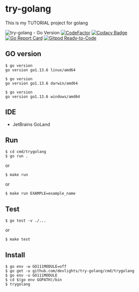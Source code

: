 # try-golang
This is my TUTORIAL project for golang

![try-golang - Go Version](https://img.shields.io/badge/go-1.13-blue.svg)
[![CodeFactor](https://www.codefactor.io/repository/github/devlights/try-golang/badge)](https://www.codefactor.io/repository/github/devlights/try-golang)
[![Codacy Badge](https://api.codacy.com/project/badge/Grade/5141b21f1c8845888f63483447fd366a)](https://www.codacy.com/manual/devlights/try-golang?utm_source=github.com&amp;utm_medium=referral&amp;utm_content=devlights/try-golang&amp;utm_campaign=Badge_Grade)
[![Go Report Card](https://goreportcard.com/badge/github.com/devlights/try-golang)](https://goreportcard.com/report/github.com/devlights/try-golang)
[![Gitpod Ready-to-Code](https://img.shields.io/badge/Gitpod-Ready--to--Code-blue?logo=gitpod)](https://gitpod.io/#https://github.com/devlights/try-golang) 

## GO version

```shell script
$ go version
go version go1.13.6 linux/amd64
```

```shell script
$ go version
go version go1.13.6 darwin/amd64
```

```shell script
$ go version
go version go1.13.6 windows/amd64
```

## IDE

- JetBrains GoLand

## Run

```shell script
$ cd cmd/trygolang
$ go run .
```

or 

```shell script
$ make run
```

or

```shell script
$ make run EXAMPLE=example_name
```

## Test

```shell script
$ go test -v ./...
```

or

```shell script
$ make test
```

## Install

```shell script
$ go env -w GO111MODULE=off
$ go get -u github.com/devlights/try-golang/cmd/trygolang
$ go env -u GO111MODULE
$ cd $(go env GOPATH)/bin
$ trygolang
```
